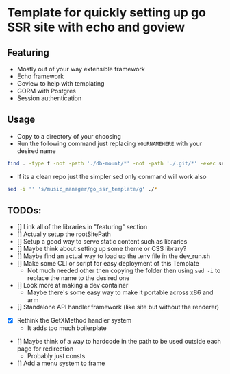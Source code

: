 # Template for quickly setting up go SSR site with echo and goview

## Featuring
- Mostly out of your way extensible framework 
- Echo framework 
- Goview to help with templating
- GORM with Postgres
- Session authentication

## Usage
- Copy to a directory of your choosing
- Run the following command just replacing `YOURNAMEHERE` with your desired name
```sh
find . -type f -not -path './db-mount/*' -not -path './.git/*' -exec sed -i '' 's/go_ssr_template/YOURNAMEHERE/g' {} \;
```
- If its a clean repo just the simpler sed only command will work also
```sh 
sed -i '' 's/music_manager/go_ssr_template/g' ./* 
```

## TODOs:
- [] Link all of the libraries in "featuring" section
- [] Actually setup the rootSitePath
- [] Setup a good way to serve static content such as libraries
- [] Maybe think about setting up some theme or CSS library?
- [] Maybe find an actual way to load up the .env file in the dev_run.sh
- [] Make some CLI or script for easy deployment of this Template
  - Not much needed other then copying the folder then using `sed -i` to replace the name to the desired one
- [] Look more at making a dev container
  - Maybe there's some easy way to make it portable across x86 and arm
- [] Standalone API handler framework (like site but without the renderer)
- [x] Rethink the GetXMethod handler system
  - It adds too much boilerplate 
- [] Maybe think of a way to hardcode in the path to be used outside each page for redirection
  - Probably just consts 
- [] Add a menu system to frame



